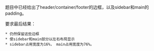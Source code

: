 题目中已经给出了header/container/footer的边框，以及sidebar和main的padding。

要求最后结果：

    * 仍然保留这些边框
    * 使sidebar和main部分以左右布局显示
    * sidebar占用宽度为16%， main占用宽度为76%。
    